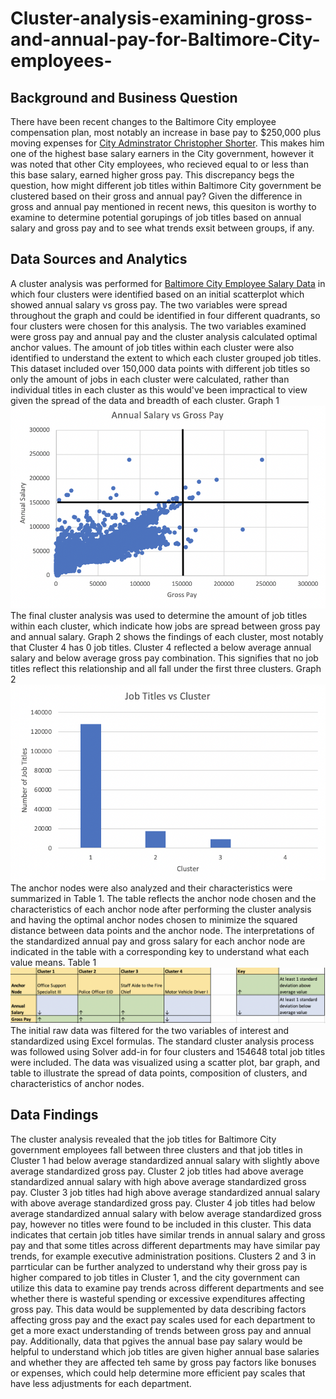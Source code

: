 # Cluster-analysis-examining-gross-and-annual-pay-for-Baltimore-City-employees-

## Background and Business Question
There have been recent changes to the Baltimore City employee compensation plan, most notably an increase in base pay to $250,000 plus moving expenses for [City Adminstrator Christopher Shorter](https://www.baltimoresun.com/politics/bs-md-ci-city-administrator-salary-20201223-ylkd3up7bfgrrcl56p7lcqafwm-story.html). This makes him one of the highest base salary earners in the City government, however it was noted that other City employees, who recieved equal to or less than this base salary, earned higher gross pay. This discrepancy begs the question, how might different job titles within Baltimore City government be clustered based on their gross and annual pay? Given the difference in gross and annual pay mentioned in recent news, this quesiton is worthy to examine to determine potential gorupings of job titles based on annual salary and gross pay and to see what trends exsit between groups, if any. 
## Data Sources and Analytics
A cluster analysis was performed for [Baltimore City Employee Salary Data](https://data.baltimorecity.gov/browse?category=City+Government) in which four clusters were identified based on an initial scatterplot which showed annual salary vs gross pay. The two variables were spread throughout the graph and could be identified in four different quadrants, so four clusters were chosen for this analysis. The two variables examined were gross pay and annual pay and the cluster analysis calculated optimal anchor values. The amount of job titles within each cluster were also identified to understand the extent to which each cluster grouped job titles. This dataset included over 150,000 data points with different job titles so only the amount of jobs in each cluster were calculated, rather than individual titles in each cluster as this would've been impractical to view given the spread of the data and breadth of each cluster. Graph 1 ![alt text](https://github.com/apate139/Cluster-analysis-examining-gross-and-annual-pay-for-Baltimore-City-employees-/blob/main/Screen%20Shot%202021-03-18%20at%207.02.29%20AM.png)
The final cluster analysis was used to determine the amount of job titles within each cluster, which indicate how jobs are spread between gross pay and annual salary. Graph 2 shows the findings of each cluster, most notably that Cluster 4 has 0 job titles. Cluster 4 reflected a below average annual salary and below average gross pay combination. This signifies that no job titles reflect this relationship and all fall under the first three clusters. Graph 2 ![alt text](https://github.com/apate139/Cluster-analysis-examining-gross-and-annual-pay-for-Baltimore-City-employees-/blob/main/Screen%20Shot%202021-03-18%20at%206.57.12%20AM.png) 
The anchor nodes were also analyzed and their characteristics were summarized in Table 1. The table reflects the anchor node chosen and the characteristics of each anchor node after performing the cluster analysis and having the optimal anchor nodes chosen to minimize the squared distance between data points and the anchor node. The interpretations of the standardized annual pay and gross salary for each anchor node are indicated in the table with a corresponding key to understand what each value means. Table 1 ![alt text](https://github.com/apate139/Cluster-analysis-examining-gross-and-annual-pay-for-Baltimore-City-employees-/blob/main/Screen%20Shot%202021-03-18%20at%2010.44.21%20AM.png) 
The initial raw data was filtered for the two variables of interest and standardized using Excel formulas. The standard cluster analysis process was followed using Solver add-in for four clusters and 154648 total job titles were included. The data was visualized using a scatter plot, bar graph, and table to illustrate the spread of data points, composition of clusters, and characteristics of anchor nodes. 
## Data Findings
The cluster analysis revealed that the job titles for Baltimore City government employees fall between three clusters and that job titles in Cluster 1 had below average standardized annual salary with slightly above average standardized gross pay. Cluster 2 job titles had above average standardized annual salary with high above average standardized gross pay. Cluster 3 job titles had high above average standardized annual salary with above average standardized gross pay. Cluster 4 job titles had below average standardized annual salary with below average standardized gross pay, however no titles were found to be included in this cluster. This data indicates that certain job titles have similar trends in annual salary and gross pay and that some titles across different departments may have similar pay trends, for example executive administration positions. Clusters 2 and 3 in parrticular can be further analyzed to understand why their gross pay is higher compared to job titles in Cluster 1, and the city government can utilize this data to examine pay trends across different departments and see whether there is wasteful spending or excessive expenditures affecting gross pay. This data would be supplemented by data describing factors affecting gross pay and the exact pay scales used for each department to get a more exact understanding of trends between gross pay and annual pay. Additionally, data that pgives the annual base pay salary would be helpful to understand which job titles are given higher annual base salaries and whether they are affected teh same by gross pay factors like bonuses or expenses, which could help determine more efficient pay scales that have less adjustments for each department. 
